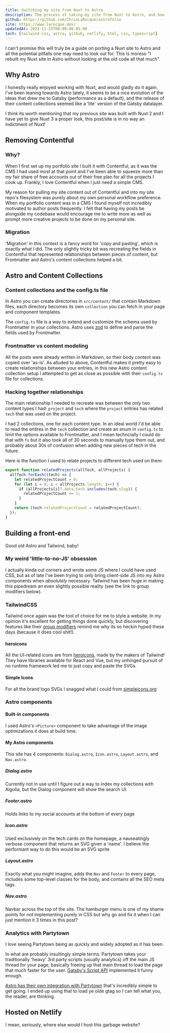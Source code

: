 ```yaml
---
title: Switching my site from Nuxt to Astro
description: The process of taking my site from Nuxt to Astro, and how content collections replaced Contentful.
github: https://github.com/ChrisLaRocque/astrofolio
site: https://www.larocque.dev/
updatedAt: 2023-11-25T00:00:00-05:00
tech: [tailwind-css, astro, github, netlify, html, css, typescript]
---
```


I can't promise this will truly be a guide on porting a Nuxt site to Astro and all the potential pitfalls one may need to look out for. This is moreso "I rebuilt my Nuxt site in Astro without looking at the old code all that much".

## Why Astro

I honestly really enjoyed working with Nuxt, and would gladly do it again. I've been leaning towards Astro lately, it seems to be a nice evolution of the ideas that drew me to Gatsby (performance as a default), and the release of their content collections seemed like a 'lite' version of the Gatsby datalayer.

I think its worth mentioning that my previous site was built with Nuxt 2 and I have yet to give Nuxt 3 a proper look, this post/site is in no way an indictment of Nuxt!

## Removing Contentful

### Why?

When I first set up my portfolio site I built it with Contentful, as it was the CMS I had used most at that point and I've been able to squeeze more than my fair share of free accounts out of their free plan for all the projects I cook up. Frankly, I love Contentful when I just need a simple CMS.

My reason for pulling my site content out of Contentful and into my site repo's filesystem was purely about my own personal workflow preference. When my portfolio content was in a CMS I found myself not incredibly motivated to author posts frequently. I felt that having my posts be alongside my codebase would encourage me to write more as well as prompt more creative projects to be done on my personal site.

### Migration

'Migration' in this context is a fancy word for 'copy and pasting', which is exactly what I did. The only slightly tricky bit was recreating the fields in Contentful that represented relationships between pieces of content, but Frontmatter and Astro's content collections helped a bit.

## Astro and Content Collections

### Content collections and the config.ts file

In Astro you can create directories in `src/content/` that contain Markdown files, each directory becomes its own `collection` you can fetch in your page and component templates.

The `config.ts` file is a way to extend and customize the schema used by Frontmatter in your collections. Astro uses [zod](https://github.com/colinhacks/zod) to define and parse the fields used by Frontmatter.

### Frontmatter vs content modeling

All the posts were already written in Markdown, so their body content was copied over 'as-is'. As alluded to above, Contentful makes it pretty easy to create relationships between your entries, in this new Astro content collection setup I attempted to get as close as possible with their `config.ts` file for collections.

### Hacking together relationships

The main relationship I needed to recreate was between the only two content types I had: `project` and `tech` where the `project` entries has related `tech` that was used on the project.

I had 2 collections, one for each content type. In an ideal world I'd be able to read the entires in the `tech` collection and create an enum in `config.ts` to limit the options available to Frontmatter, and I mean techncially I could do that with `fs` but it also took all of 30 seconds to manually type them out, and probably about 30s of confusion when adding new pieces of tech in the future.

Here is the function I used to relate projects to different tech used on them:

```typescript
export function relatedProjects(allTech, allProjects) {
  allTech.forEach((tech) => {
    let relatedProjectCount = 0;
    for (let i = 0; i < allProjects.length; i++) {
      if (allProjects[i]?.data.tech.includes(tech.slug)) {
        relatedProjectCount += 1;
      }
    }
    return (tech.relatedProjectCount = relatedProjectCount);
  });
}
```

## Building a front-end

Good old Astro and Tailwind, baby!

### My weird 'little-to-no-JS' obsession

I actually kinda cut corners and wrote some JS where I could have used CSS, but as of late I've been trying to only bring client-side JS into my Astro components when _absolutely_ necessary. Tailwind has been huge in making this pipedream an even slightly possible reality (see the link to group modifiers below).

### TailwindCSS

Tailwind once again was the tool of choice for me to style a website. In my opinion it's excellent for getting things done quickly, but discovering features like their [group modifiers](https://tailwindcss.com/docs/hover-focus-and-other-states#styling-based-on-parent-state) remind me why its so heckin hyped these days (because it does cool shit!).

#### heroicons

All the UI-related icons are from [heroicons](https://heroicons.com/), made by the makers of Tailwind! They have libraries available for React and Vue, but my unhinged pursuit of no runtime framework led me to just copy and paste the SVGs.

#### Simple Icons

For all the brand logo SVGs I snagged what I could from [simpleicons.org](https://simpleicons.org/)

### Astro components

#### Built-in components

I used Astro's `<Picture>` component to take advantage of the image optimizations it does at build time.

#### My Astro components

This site has 4 components: `Dialog.astro`, `Icon.astro`, `Layout.astro`, and `Nav.astro`.

##### Dialog.astro

Currently not in use until I figure out a way to index my collections with Algolia, but the Dialog component will show the search UI.

##### Footer.astro

Holds links to my social accounts at the bottom of every page

##### Icon.astro

Used exclusively on the tech cards on the homepage, a nauseatingly verbose component that returns an SVG given a 'name'. I believe the performant way to do this would be an SVG sprite

##### Layout.astro

Exactly what you might imagine, adds the `Nav` and `Footer` to every page, includes some top-level classes for the body, and contains all the SEO meta tags.

##### Nav.astro

Navbar across the top of the site. The hamburger menu is one of my shame points for not implementing purely in CSS but why go and fix it when I can just mention it 3 times in this post?

### Analytics with Partytown

I love seeing Partytown being as quickly and widely adopted as it has been.

In what are probably insultingly simple terms: Partytown takes your traditionally 'heavy' 3rd party scripts (usually analytics) off the main JS thread for your page, basically freeing up that main thread to load the page that much faster for the user. [Gatsby's Script API](https://www.gatsbyjs.com/docs/reference/built-in-components/gatsby-script/) implemented it funny enough.

[Astro has their own integration with Partytown](https://docs.astro.build/en/guides/integrations-guide/partytown/) that's incredibly simple to get going. I ended up using that to load ye olde gtag so I can tell what you, the reader, are thinking.

## Hosted on Netlify

I mean, seriously, where else would I host this garbage website?
